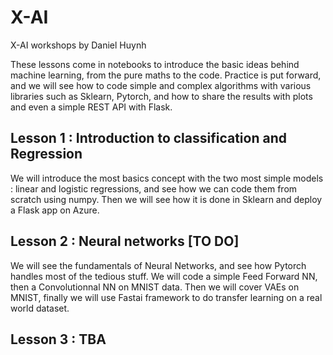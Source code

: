 # X-AI
X-AI workshops by Daniel Huynh

These lessons come in notebooks to introduce the basic ideas behind machine learning, from the pure maths to the code. Practice is put forward, and we will see how to code simple and complex algorithms with various libraries such as Sklearn, Pytorch, and how to share the results with plots and even a simple REST API with Flask.

## Lesson 1 : Introduction to classification and Regression

We will introduce the most basics concept with the two most simple models : linear and logistic regressions, and see how we can code them from scratch using numpy. 
Then we will see how it is done in Sklearn and deploy a Flask app on Azure.

## Lesson 2 : Neural networks [TO DO]

We will see the fundamentals of Neural Networks, and see how Pytorch handles most of the tedious stuff. We will code a simple Feed Forward NN, then a Convolutionnal NN on MNIST data. Then we will cover VAEs on MNIST, finally we will use Fastai framework to do transfer learning on a real world dataset.

## Lesson 3 : TBA
